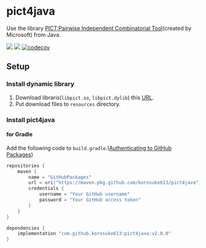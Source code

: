 # pict4java
Use the library [PICT:Pairwise Independent Combinatorial Tool](https://github.com/microsoft/pict)(created by Microsoft) from Java.

[![](https://img.shields.io/badge/GitHub%20Package%20Registry-enable-brightgreen.svg?logo=github)](https://github.com/korosuke613/pict4java/packages/69597) [![](https://img.shields.io/badge/GitHub%20Actions-enable-brightgreen.svg?logo=github)](https://github.com/korosuke613/pict4java/packages/69597) [![codecov](https://codecov.io/gh/korosuke613/pict4java/branch/master/graph/badge.svg)](https://codecov.io/gh/korosuke613/pict4java)

## Setup

### Install dynamic library
1. Download libraris(`libpict.so`, `libpict.dylib`) this [URL](https://github.com/korosuke613/pict4java/releases/tag/pict%40096352f).
2. Put download files to `resources` directory.

### Install pict4java

#### for Gradle
Add the following code to `build.gradle`.([Authenticating to GitHub Packages](https://help.github.com/en/github/managing-packages-with-github-packages/configuring-gradle-for-use-with-github-packages#authenticating-to-github-packages))
```gradle:build.gradle
repositories {
    maven {
        name = "GitHubPackages"
        url = uri("https://maven.pkg.github.com/korosuke613/pict4java")
        credentials {
            username = "Your GitHub username"
            password = "Your GitHub access token"
        }
    }
}

dependencies {
    implementation "com.github.korosuke613:pict4java:v2.0.0"
}
```

